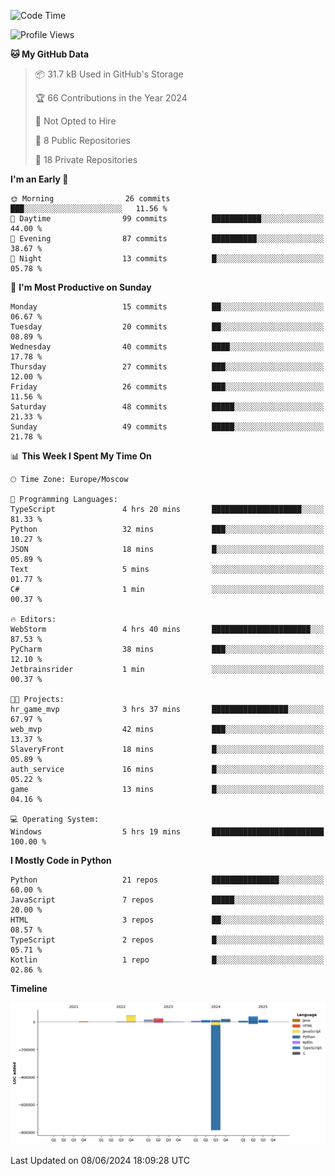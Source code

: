 <!--START_SECTION:waka-->
![Code Time](http://img.shields.io/badge/Code%20Time-353%20hrs%2040%20mins-blue)

![Profile Views](http://img.shields.io/badge/Profile%20Views-2-blue)

**🐱 My GitHub Data** 

> 📦 31.7 kB Used in GitHub's Storage 
 > 
> 🏆 66 Contributions in the Year 2024
 > 
> 🚫 Not Opted to Hire
 > 
> 📜 8 Public Repositories 
 > 
> 🔑 18 Private Repositories 
 > 
**I'm an Early 🐤** 

```text
🌞 Morning                26 commits          ███░░░░░░░░░░░░░░░░░░░░░░   11.56 % 
🌆 Daytime                99 commits          ███████████░░░░░░░░░░░░░░   44.00 % 
🌃 Evening                87 commits          ██████████░░░░░░░░░░░░░░░   38.67 % 
🌙 Night                  13 commits          █░░░░░░░░░░░░░░░░░░░░░░░░   05.78 % 
```
📅 **I'm Most Productive on Sunday** 

```text
Monday                   15 commits          ██░░░░░░░░░░░░░░░░░░░░░░░   06.67 % 
Tuesday                  20 commits          ██░░░░░░░░░░░░░░░░░░░░░░░   08.89 % 
Wednesday                40 commits          ████░░░░░░░░░░░░░░░░░░░░░   17.78 % 
Thursday                 27 commits          ███░░░░░░░░░░░░░░░░░░░░░░   12.00 % 
Friday                   26 commits          ███░░░░░░░░░░░░░░░░░░░░░░   11.56 % 
Saturday                 48 commits          █████░░░░░░░░░░░░░░░░░░░░   21.33 % 
Sunday                   49 commits          █████░░░░░░░░░░░░░░░░░░░░   21.78 % 
```


📊 **This Week I Spent My Time On** 

```text
🕑︎ Time Zone: Europe/Moscow

💬 Programming Languages: 
TypeScript               4 hrs 20 mins       ████████████████████░░░░░   81.33 % 
Python                   32 mins             ███░░░░░░░░░░░░░░░░░░░░░░   10.27 % 
JSON                     18 mins             █░░░░░░░░░░░░░░░░░░░░░░░░   05.89 % 
Text                     5 mins              ░░░░░░░░░░░░░░░░░░░░░░░░░   01.77 % 
C#                       1 min               ░░░░░░░░░░░░░░░░░░░░░░░░░   00.37 % 

🔥 Editors: 
WebStorm                 4 hrs 40 mins       ██████████████████████░░░   87.53 % 
PyCharm                  38 mins             ███░░░░░░░░░░░░░░░░░░░░░░   12.10 % 
Jetbrainsrider           1 min               ░░░░░░░░░░░░░░░░░░░░░░░░░   00.37 % 

🐱‍💻 Projects: 
hr_game_mvp              3 hrs 37 mins       █████████████████░░░░░░░░   67.97 % 
web_mvp                  42 mins             ███░░░░░░░░░░░░░░░░░░░░░░   13.37 % 
SlaveryFront             18 mins             █░░░░░░░░░░░░░░░░░░░░░░░░   05.89 % 
auth_service             16 mins             █░░░░░░░░░░░░░░░░░░░░░░░░   05.22 % 
game                     13 mins             █░░░░░░░░░░░░░░░░░░░░░░░░   04.16 % 

💻 Operating System: 
Windows                  5 hrs 19 mins       █████████████████████████   100.00 % 
```

**I Mostly Code in Python** 

```text
Python                   21 repos            ███████████████░░░░░░░░░░   60.00 % 
JavaScript               7 repos             █████░░░░░░░░░░░░░░░░░░░░   20.00 % 
HTML                     3 repos             ██░░░░░░░░░░░░░░░░░░░░░░░   08.57 % 
TypeScript               2 repos             █░░░░░░░░░░░░░░░░░░░░░░░░   05.71 % 
Kotlin                   1 repo              █░░░░░░░░░░░░░░░░░░░░░░░░   02.86 % 
```



**Timeline**

![Lines of Code chart](https://raw.githubusercontent.com/adlemx/adlemx/main/assets/bar_graph.png)


 Last Updated on 08/06/2024 18:09:28 UTC
<!--END_SECTION:waka-->
